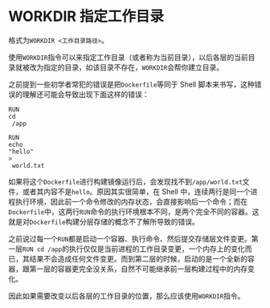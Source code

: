 # WORKDIR 指定工作目录

格式为`WORKDIR <工作目录路径>`。

使用`WORKDIR`指令可以来指定工作目录（或者称为当前目录），以后各层的当前目录就被改为指定的目录，如该目录不存在，`WORKDIR`会帮你建立目录。

之前提到一些初学者常犯的错误是把`Dockerfile`等同于 Shell 脚本来书写，这种错误的理解还可能会导致出现下面这样的错误：

```text
RUN
cd
 /app

RUN
echo
"hello"
>
 world.txt
```

如果将这个`Dockerfile`进行构建镜像运行后，会发现找不到`/app/world.txt`文件，或者其内容不是`hello`。原因其实很简单，在 Shell 中，连续两行是同一个进程执行环境，因此前一个命令修改的内存状态，会直接影响后一个命令；而在`Dockerfile`中，这两行`RUN`命令的执行环境根本不同，是两个完全不同的容器。这就是对`Dockerfile`构建分层存储的概念不了解所导致的错误。

之前说过每一个`RUN`都是启动一个容器、执行命令、然后提交存储层文件变更。第一层`RUN cd /app`的执行仅仅是当前进程的工作目录变更，一个内存上的变化而已，其结果不会造成任何文件变更。而到第二层的时候，启动的是一个全新的容器，跟第一层的容器更完全没关系，自然不可能继承前一层构建过程中的内存变化。

因此如果需要改变以后各层的工作目录的位置，那么应该使用`WORKDIR`指令。

